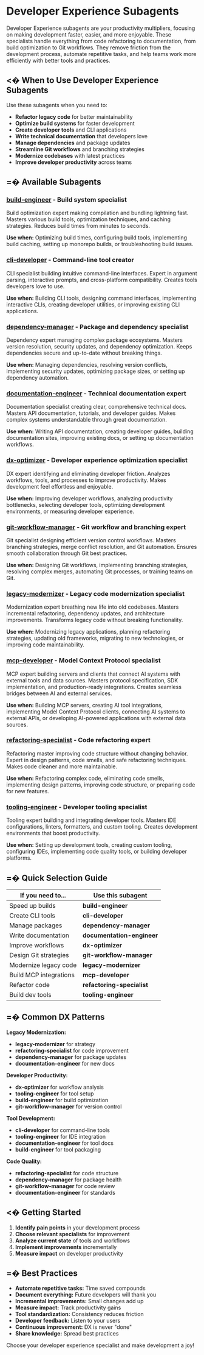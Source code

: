 # Developer Experience Subagents

Developer Experience subagents are your productivity multipliers, focusing on making development faster, easier, and more enjoyable. These specialists handle everything from code refactoring to documentation, from build optimization to Git workflows. They remove friction from the development process, automate repetitive tasks, and help teams work more efficiently with better tools and practices.

## <� When to Use Developer Experience Subagents

Use these subagents when you need to:
- **Refactor legacy code** for better maintainability
- **Optimize build systems** for faster development
- **Create developer tools** and CLI applications
- **Write technical documentation** that developers love
- **Manage dependencies** and package updates
- **Streamline Git workflows** and branching strategies
- **Modernize codebases** with latest practices
- **Improve developer productivity** across teams

## =� Available Subagents

### [**build-engineer**](build-engineer.md) - Build system specialist
Build optimization expert making compilation and bundling lightning fast. Masters various build tools, optimization techniques, and caching strategies. Reduces build times from minutes to seconds.

**Use when:** Optimizing build times, configuring build tools, implementing build caching, setting up monorepo builds, or troubleshooting build issues.

### [**cli-developer**](cli-developer.md) - Command-line tool creator
CLI specialist building intuitive command-line interfaces. Expert in argument parsing, interactive prompts, and cross-platform compatibility. Creates tools developers love to use.

**Use when:** Building CLI tools, designing command interfaces, implementing interactive CLIs, creating developer utilities, or improving existing CLI applications.

### [**dependency-manager**](dependency-manager.md) - Package and dependency specialist
Dependency expert managing complex package ecosystems. Masters version resolution, security updates, and dependency optimization. Keeps dependencies secure and up-to-date without breaking things.

**Use when:** Managing dependencies, resolving version conflicts, implementing security updates, optimizing package sizes, or setting up dependency automation.

### [**documentation-engineer**](documentation-engineer.md) - Technical documentation expert
Documentation specialist creating clear, comprehensive technical docs. Masters API documentation, tutorials, and developer guides. Makes complex systems understandable through great documentation.

**Use when:** Writing API documentation, creating developer guides, building documentation sites, improving existing docs, or setting up documentation workflows.

### [**dx-optimizer**](dx-optimizer.md) - Developer experience optimization specialist
DX expert identifying and eliminating developer friction. Analyzes workflows, tools, and processes to improve productivity. Makes development feel effortless and enjoyable.

**Use when:** Improving developer workflows, analyzing productivity bottlenecks, selecting developer tools, optimizing development environments, or measuring developer experience.

### [**git-workflow-manager**](git-workflow-manager.md) - Git workflow and branching expert
Git specialist designing efficient version control workflows. Masters branching strategies, merge conflict resolution, and Git automation. Ensures smooth collaboration through Git best practices.

**Use when:** Designing Git workflows, implementing branching strategies, resolving complex merges, automating Git processes, or training teams on Git.

### [**legacy-modernizer**](legacy-modernizer.md) - Legacy code modernization specialist
Modernization expert breathing new life into old codebases. Masters incremental refactoring, dependency updates, and architecture improvements. Transforms legacy code without breaking functionality.

**Use when:** Modernizing legacy applications, planning refactoring strategies, updating old frameworks, migrating to new technologies, or improving code maintainability.

### [**mcp-developer**](mcp-developer.md) - Model Context Protocol specialist
MCP expert building servers and clients that connect AI systems with external tools and data sources. Masters protocol specification, SDK implementation, and production-ready integrations. Creates seamless bridges between AI and external services.

**Use when:** Building MCP servers, creating AI tool integrations, implementing Model Context Protocol clients, connecting AI systems to external APIs, or developing AI-powered applications with external data sources.

### [**refactoring-specialist**](refactoring-specialist.md) - Code refactoring expert
Refactoring master improving code structure without changing behavior. Expert in design patterns, code smells, and safe refactoring techniques. Makes code cleaner and more maintainable.

**Use when:** Refactoring complex code, eliminating code smells, implementing design patterns, improving code structure, or preparing code for new features.

### [**tooling-engineer**](tooling-engineer.md) - Developer tooling specialist
Tooling expert building and integrating developer tools. Masters IDE configurations, linters, formatters, and custom tooling. Creates development environments that boost productivity.

**Use when:** Setting up development tools, creating custom tooling, configuring IDEs, implementing code quality tools, or building developer platforms.

## =� Quick Selection Guide

| If you need to... | Use this subagent |
|-------------------|-------------------|
| Speed up builds | **build-engineer** |
| Create CLI tools | **cli-developer** |
| Manage packages | **dependency-manager** |
| Write documentation | **documentation-engineer** |
| Improve workflows | **dx-optimizer** |
| Design Git strategies | **git-workflow-manager** |
| Modernize legacy code | **legacy-modernizer** |
| Build MCP integrations | **mcp-developer** |
| Refactor code | **refactoring-specialist** |
| Build dev tools | **tooling-engineer** |

## =� Common DX Patterns

**Legacy Modernization:**
- **legacy-modernizer** for strategy
- **refactoring-specialist** for code improvement
- **dependency-manager** for package updates
- **documentation-engineer** for new docs

**Developer Productivity:**
- **dx-optimizer** for workflow analysis
- **tooling-engineer** for tool setup
- **build-engineer** for build optimization
- **git-workflow-manager** for version control

**Tool Development:**
- **cli-developer** for command-line tools
- **tooling-engineer** for IDE integration
- **documentation-engineer** for tool docs
- **build-engineer** for tool packaging

**Code Quality:**
- **refactoring-specialist** for code structure
- **dependency-manager** for package health
- **git-workflow-manager** for code review
- **documentation-engineer** for standards

## <� Getting Started

1. **Identify pain points** in your development process
2. **Choose relevant specialists** for improvement
3. **Analyze current state** of tools and workflows
4. **Implement improvements** incrementally
5. **Measure impact** on developer productivity

## =� Best Practices

- **Automate repetitive tasks:** Time saved compounds
- **Document everything:** Future developers will thank you
- **Incremental improvements:** Small changes add up
- **Measure impact:** Track productivity gains
- **Tool standardization:** Consistency reduces friction
- **Developer feedback:** Listen to your users
- **Continuous improvement:** DX is never "done"
- **Share knowledge:** Spread best practices

Choose your developer experience specialist and make development a joy!